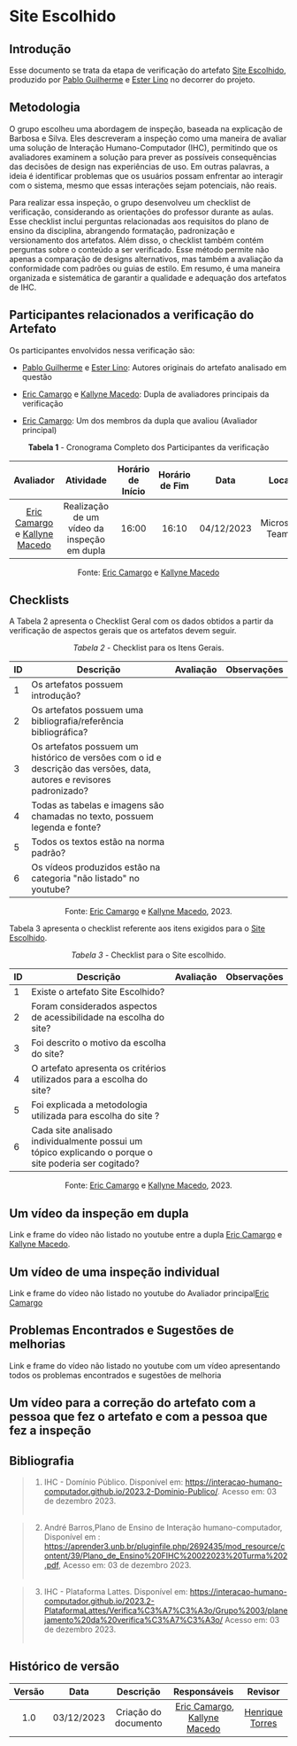 # **Site Escolhido**

## Introdução

Esse documento se trata da etapa de verificação do artefato [Site Escolhido](https://interacao-humano-computador.github.io/2023.2-OnlineJudge/primeira-entrega/site-escolhido/), produzido por [Pablo Guilherme](https://github.com/PabloGJBS) e [Ester Lino](https://github.com/esteerlino) no decorrer do projeto.

## Metodologia

O grupo escolheu uma abordagem de inspeção, baseada na explicação de Barbosa e Silva. Eles descreveram a inspeção como uma maneira de avaliar uma solução de Interação Humano-Computador (IHC), permitindo que os avaliadores examinem a solução para prever as possíveis consequências das decisões de design nas experiências de uso. Em outras palavras, a ideia é identificar problemas que os usuários possam enfrentar ao interagir com o sistema, mesmo que essas interações sejam potenciais, não reais.

Para realizar essa inspeção, o grupo desenvolveu um checklist de verificação, considerando as orientações do professor durante as aulas. Esse checklist inclui perguntas relacionadas aos requisitos do plano de ensino da disciplina, abrangendo formatação, padronização e versionamento dos artefatos. Além disso, o checklist também contém perguntas sobre o conteúdo a ser verificado. Esse método permite não apenas a comparação de designs alternativos, mas também a avaliação da conformidade com padrões ou guias de estilo. Em resumo, é uma maneira organizada e sistemática de garantir a qualidade e adequação dos artefatos de IHC.

## Participantes relacionados a verificação do Artefato

Os participantes envolvidos nessa verificação são:

- [Pablo Guilherme](https://github.com/PabloGJBS) e [Ester Lino](https://github.com/esteerlino): Autores originais do artefato analisado em questão

- [Eric Camargo](https://github.com/Ericcs10) e [Kallyne Macedo](https://github.com/kalipassos): Dupla de avaliadores principais da verificação

- [Eric Camargo](https://github.com/Ericcs10): Um dos membros da dupla que avaliou (Avaliador principal)

<center>

**Tabela 1** - Cronograma Completo dos Participantes da verificação

|                            Avaliador                            |                  Atividade                  | Horário de Início | Horário de Fim |    Data    |      Local      |
| :-------------------------------------------------------------: | :-----------------------------------------: | :---------------: | :------------: | :--------: | :-------------: |
| [Eric Camargo](https://github.com/Ericcs10) e [Kallyne Macedo](https://github.com/kalipassos) | Realização de um vídeo da inspeção em dupla |       16:00      |     16:10     | 04/12/2023 | Microsoft Teams |

Fonte: [Eric Camargo](https://github.com/Ericcs10) e [Kallyne Macedo](https://github.com/kalipassos)

</center>

## Checklists

A Tabela 2 apresenta o Checklist Geral com os dados obtidos a partir da verificação de aspectos gerais que os artefatos devem seguir.

<center>

_Tabela 2_ - Checklist para os Itens Gerais.

|  ID  |  Descrição  |  Avaliação  |  Observações  |
|  --- | ----------- | ----------- | ------------- |
| 1   | Os artefatos possuem introdução? |   |   |
| 2   | Os artefatos possuem uma bibliografia/referência bibliográfica? |  |   |
| 3   | Os artefatos possuem um histórico de versões com o id e descrição das versões, data, autores e revisores padronizado? |  |   |
| 4   | Todas as tabelas e imagens são chamadas no texto, possuem legenda e fonte? |  |    |
| 5   | Todos os textos estão na norma padrão? |  |   |
| 6   | Os vídeos produzidos estão na categoria "não listado" no youtube?  |   |  |

Fonte: [Eric Camargo](https://github.com/Ericcs10) e [Kallyne Macedo](https://github.com/kalipassos), 2023.

</center>

Tabela 3 apresenta o checklist referente aos itens exigidos para o [Site Escolhido](https://interacao-humano-computador.github.io/2023.2-OnlineJudge/primeira-entrega/site-escolhido/).

<center>

_Tabela 3_ - Checklist para o Site escolhido.

| ID  | Descrição                                                                                                          | Avaliação | Observações |
| --- | ------------------------------------------------------------------------------------------------------------------ | --------- | ----------- |
| 1   | Existe o artefato Site Escolhido?                                                                                      |           |             |
| 2   | Foram considerados aspectos de acessibilidade na escolha do site?                                            |           |             |
| 3   | Foi descrito o motivo da escolha do site?                                         |           |             |
| 4   | O artefato apresenta os critérios utilizados para a escolha do site?                                                               |           |             |
| 5   |  	Foi explicada a metodologia utilizada para escolha do site ?                                                               |           |             |
| 6   | Cada site analisado individualmente possui um tópico explicando o porque o site poderia ser cogitado?                                             |           |             |

Fonte: [Eric Camargo](https://github.com/Ericcs10) e [Kallyne Macedo](https://github.com/kalipassos), 2023.

</center>

## Um vídeo da inspeção em dupla

Link e frame do vídeo não listado no youtube entre a dupla [Eric Camargo](https://github.com/Ericcs10) e [Kallyne Macedo](https://github.com/kalipassos).

## Um vídeo de uma inspeção individual

Link e frame do vídeo não listado no youtube do Avaliador principal[Eric Camargo](https://github.com/Ericcs10)

## Problemas Encontrados e Sugestões de melhorias

Link e frame do vídeo não listado no youtube com um vídeo apresentando todos os problemas encontrados e sugestões de melhoria

## Um vídeo para a correção do artefato com a pessoa que fez o artefato e com a pessoa que fez a inspeção

## Bibliografia

> 1. IHC - Domínio Público. Disponível em: https://interacao-humano-computador.github.io/2023.2-Dominio-Publico/. Acesso em: 03 de dezembro 2023.<br></br>

> 2. André Barros,Plano de Ensino de Interação humano-computador, Disponível em : https://aprender3.unb.br/pluginfile.php/2692435/mod_resource/content/39/Plano_de_Ensino%20FIHC%20022023%20Turma%202.pdf, Acesso em: 03 de dezembro 2023.<br></br>

> 3. IHC - Plataforma Lattes. Disponível em: https://interacao-humano-computador.github.io/2023.2-PlataformaLattes/Verifica%C3%A7%C3%A3o/Grupo%2003/planejamento%20da%20verifica%C3%A7%C3%A3o/ Acesso em: 03 de dezembro 2023.<br></br>

## Histórico de versão

| Versão |    Data    |                 Descrição                  |                   Responsáveis                    |                   Revisor                   |
| :----: | :--------: | :----------------------------------------: | :-----------------------------------------------: | :-----------------------------------------: |
|  1.0   | 03/12/2023 | Criação do documento |  [Eric Camargo](https://github.com/Ericcs10), [Kallyne Macedo](https://github.com/kalipassos) | [Henrique Torres](https://github.com/henriqtorresl) |
